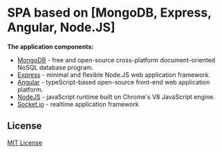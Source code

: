# SPA based on [MongoDB, Express, Angular, Node.JS]

**The application components:**

- [MongoDB](https://www.mongodb.com) - free and open-source cross-platform document-oriented NoSQL database program.
- [Express](https://github.com/expressjs/express) - minimal and flexible Node.JS web application framework.
- [Angular](https://angular.io) -  typeScript-based open-source front-end web application platform.
- [NodeJS](https://nodejs.org/en/) - javaScript runtime built on Chrome's V8 JavaScript engine.
- [Socket.io](https://github.com/socketio/socket.io) - realtime application framework

## License

[MIT License](https://github.com/cailean-d/spa-chat/blob/master/LICENSE.md)
